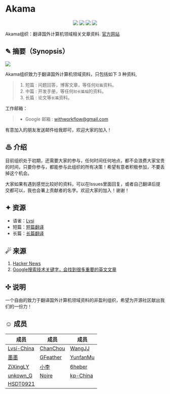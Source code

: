 # Akama

<p align="center">
<img src="https://img.shields.io/badge/%E7%BB%84%E7%BB%87-Akama-green.svg">
<img src="https://img.shields.io/badge/%E9%A2%86%E5%9F%9F-CST-blue.svg">
<img src="https://img.shields.io/badge/%E6%96%87%E6%A1%A3-Markdown-red.svg">
<img src="https://img.shields.io/badge/license-MIT-black.svg">
</p>

Akama组织：翻译国外计算机领域相关文章资料. [官方网站](https://lvsi-china.github.io/)

## ✎ 摘要（Synopsis）

<img src="https://github.com/Lvsi-China/Akama/raw/master/extra/images/logo.png">

Akama组织致力于翻译国外计算机领域资料，只包括如下 3 种资料,

> 1. 短篇 : 问题回答，博客文章，等任何```短篇```资料。
> 2. 中篇 : 开发手册，等任何```较长篇幅```的资料。
> 3. 长篇 : 论文等```长篇```资料。

工作邮箱：
> - Google 邮箱 : withworkflow@gmail.com

有意加入的朋友发送邮件给我即可，欢迎大家的加入！

## ♨ 介绍

目前组织处于初期，还需要大家的参与，任何时间任何地点，都不会浪费大家宝贵的时间，只要你参与，都能参与此组织的所有决策！希望有意者积极参加，不要丢掉这个机会。

大家如果有遇到感觉比较好的资料，可以在Issues里面回复，或者自己翻译后提交都可以，我也会署上贡献者的名字。欢迎大家的加入！谢谢！

## ✦ 资源

- 语雀：[Lvsi](https://www.yuque.com/lvsi)
- 短篇：[短篇翻译](https://lvsi-china.github.io)
- 长篇：[长篇翻译](https://lvsi-china.github.io/long/)

## ☄ 来源

1. [Hacker News](https://news.ycombinator.com/)
2. [Google搜索技术关键字，会找到很多重要的英文文章](https://www.google.com)

## ✣ 说明

一个自由的致力于翻译国外计算机领域资料的非盈利组织，希望为开源社区献出我们的一份力！

## ☺ 成员

| 成员 | 成员 | 成员 |
| --- | --- | --- |
| [Lvsi-China](https://github.com/Lvsi-China) | [ChanChou]()  | [WangJJ](https://github.com/wjj57) |
| [墨墨](https://github.com/1092682749) | [GFeather](https://github.com/GFeather) | [YunfanMu](https://github.com/YunfanMu)|
| [ZiXingLY](https://github.com/ZiXingLY) | [小李](https://github.com/lihailong8586969) | [6heber](https://github.com/6heber) |
| [unkown_G](https://github.com/GUO12345) | [Noire](https://github.com/18803837937) | [kp-China](https://github.com/kp-China) |
| [HSDT0921](https://github.com/HSDT0921) |||
